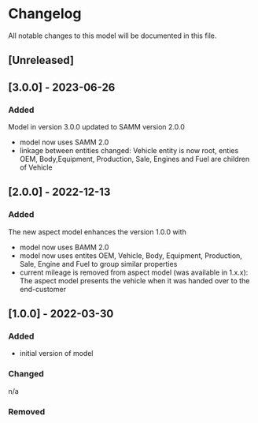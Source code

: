 # Changelog
All notable changes to this model will be documented in this file.

## [Unreleased]

## [3.0.0] - 2023-06-26
### Added
Model in version 3.0.0 updated to SAMM version 2.0.0
- model now uses SAMM 2.0
- linkage between entities changed: Vehicle entity is now root, enties OEM, Body,Equipment, Production, Sale, Engines and Fuel are children of Vehicle


## [2.0.0] - 2022-12-13
### Added
The new aspect model enhances the version 1.0.0 with
- model now uses BAMM 2.0
- model now uses entites OEM, Vehicle, Body, Equipment, Production, Sale, Engine and Fuel to group similar properties
- current mileage is removed from aspect model (was available in 1.x.x): The aspect model presents the vehicle when it was handed over to the end-customer

## [1.0.0] - 2022-03-30
### Added
- initial version of model

### Changed
n/a

### Removed

